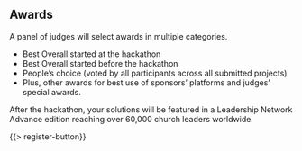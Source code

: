 ﻿## <i class="icon fa-trophy"></i> <b>Awards</b>

A panel of judges will select awards in multiple categories.
* <i class="icon fa-trophy"></i> Best Overall started at the hackathon
* <i class="icon fa-trophy"></i> Best Overall started before the hackathon
* <i class="icon fa-trophy"></i> People’s choice (voted by all participants across all submitted projects)
* <i class="icon fa-trophy"></i> Plus, other awards for best use of sponsors’ platforms and judges’ special awards.

After the hackathon, your solutions will be featured in a Leadership Network Advance edition reaching over 60,000 church leaders worldwide. 

{{> register-button}}
